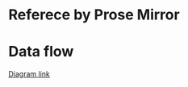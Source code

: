 # Referece by Prose Mirror

# Data flow

[Diagram link](https://www.mermaidchart.com/app/projects/71481322-4445-472c-a0c0-a31a3d057c95/diagrams/db06eefa-22a0-4d80-96df-0d77ccc756c2/version/v0.1/edit)
